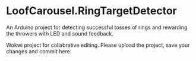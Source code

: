 # LoofCarousel.RingTargetDetector
An Arduino project for detecting successful tosses of rings and rewarding the throwers with LED and sound feedback.

Wokwi project for collabrative editing. Please upload the project, save your changes and commit here.
